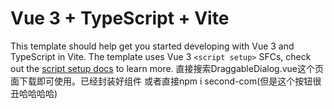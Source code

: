 # Vue 3 + TypeScript + Vite

This template should help get you started developing with Vue 3 and TypeScript in Vite. The template uses Vue 3 `<script setup>` SFCs, check out the [script setup docs](https://v3.vuejs.org/api/sfc-script-setup.html#sfc-script-setup) to learn more.
直接搜索DraggableDialog.vue这个页面下载即可使用。已经封装好组件 或者直接npm i second-com(但是这个按钮很丑哈哈哈哈)
